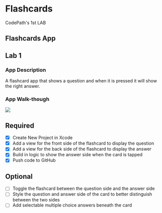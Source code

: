 # Flashcards
CodePath's 1st LAB
## Flashcards App

## Lab 1

### App Description
A flashcard app that shows a question and when it is pressed it will show the right answer.

### App Walk-though
![](https://i.imgur.com/Ju3mzrt.gif)




## Required
- [x] Create New Project in Xcode
- [x] Add a view for the front side of the flashcard to display the question
- [x] Add a view for the back side of the flashcard to display the answer
- [x] Build in logic to show the answer side when the card is tapped
- [x] Push code to GitHub
## Optional
- [ ] Toggle the flashcard between the question side and the answer side
- [ ] Style the question and answer side of the card to better distinguish between the two sides
- [ ] Add selectable multiple choice answers beneath the card
